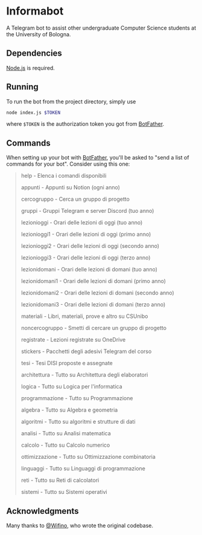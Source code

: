 # Informabot

A Telegram bot to assist other undergraduate Computer Science students at the
University of Bologna.

## Dependencies

[Node.js](https://www.nodejs.dev) is required.

## Running

To run the bot from the project directory, simply use

```bash
node index.js $TOKEN
```

where `$TOKEN` is the authorization token you got from
[BotFather](https://core.telegram.org/bots#6-botfather).

## Commands

When setting up your bot with
[BotFather](https://core.telegram.org/bots#6-botfather), you'll be
asked to "send a list of commands for your bot". Consider using this one:

> help - Elenca i comandi disponibili
>
> appunti - Appunti su Notion (ogni anno)
>
> cercogruppo - Cerca un gruppo di progetto
>
> gruppi - Gruppi Telegram e server Discord (tuo anno)
>
> lezionioggi - Orari delle lezioni di oggi (tuo anno)
>
> lezionioggi1 - Orari delle lezioni di oggi (primo anno)
>
> lezionioggi2 - Orari delle lezioni di oggi (secondo anno)
>
> lezionioggi3 - Orari delle lezioni di oggi (terzo anno)
>
> lezionidomani - Orari delle lezioni di domani (tuo anno)
>
> lezionidomani1 - Orari delle lezioni di domani (primo anno)
>
> lezionidomani2 - Orari delle lezioni di domani (secondo anno)
>
> lezionidomani3 - Orari delle lezioni di domani (terzo anno)
>
> materiali - Libri, materiali, prove e altro su CSUnibo
>
> noncercogruppo - Smetti di cercare un gruppo di progetto
>
> registrate - Lezioni registrate su OneDrive
>
> stickers - Pacchetti degli adesivi Telegram del corso
>
> tesi - Tesi DISI proposte e assegnate
>
> architettura - Tutto su Architettura degli elaboratori
>
> logica - Tutto su Logica per l'informatica
>
> programmazione - Tutto su Programmazione
>
> algebra - Tutto su Algebra e geometria
>
> algoritmi - Tutto su algoritmi e strutture di dati
>
> analisi - Tutto su Analisi matematica
>
> calcolo - Tutto su Calcolo numerico
>
> ottimizzazione - Tutto su Ottimizzazione combinatoria
>
> linguaggi - Tutto su Linguaggi di programmazione
>
> reti - Tutto su Reti di calcolatori
>
> sistemi - Tutto su Sistemi operativi

## Acknowledgments

Many thanks to [@Wifino](https://github.com/Wifino), who wrote the original
codebase.
